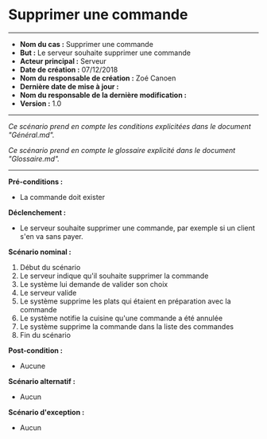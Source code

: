 # Supprimer une commande

------

- **Nom du cas :** Supprimer une commande
- **But :** Le serveur souhaite supprimer une commande
- **Acteur principal :** Serveur  
- **Date de création :** 07/12/2018
- **Nom du responsable de création :** Zoé Canoen
- **Dernière date de mise à jour :** 
- **Nom du responsable de la dernière modification :** 
- **Version :** 1.0

------

*Ce scénario prend en compte les conditions explicitées dans le document "Général.md".*

*Ce scénario prend en compte le glossaire explicité dans le document "Glossaire.md".*

------

**Pré-conditions :**  

- La commande doit exister

**Déclenchement :** 

- Le serveur souhaite supprimer une commande, par exemple si un client s'en va sans payer.

**Scénario nominal :** 

1. Début du scénario
2. Le serveur indique qu'il souhaite supprimer la commande
3. Le système lui demande de valider son choix 
4. Le serveur valide
5. Le système supprime les plats qui étaient en préparation avec la commande
6. Le système notifie la cuisine qu'une commande a été annulée 
7. Le système supprime la commande dans la liste des commandes
8. Fin du scénario

**Post-condition :**

- Aucune

**Scénario alternatif :**  

- Aucun

**Scénario d'exception :**  

- Aucun
